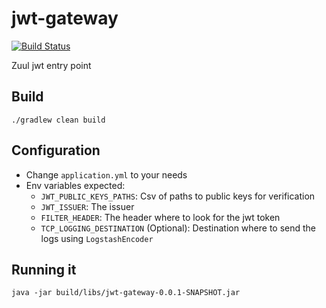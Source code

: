 # jwt-gateway

[![Build Status](https://travis-ci.org/jc89/jwt-gateway.svg?branch=master)](https://travis-ci.org/jc89/jwt-gateway)

Zuul jwt entry point

## Build 

```
./gradlew clean build
```

## Configuration

* Change `application.yml` to your needs
* Env variables expected:
  * `JWT_PUBLIC_KEYS_PATHS`: Csv of paths to public keys for verification
  * `JWT_ISSUER`: The issuer
  * `FILTER_HEADER`: The header where to look for the jwt token
  * `TCP_LOGGING_DESTINATION` (Optional): Destination where to send the logs using `LogstashEncoder` 

## Running it
```
java -jar build/libs/jwt-gateway-0.0.1-SNAPSHOT.jar
```

